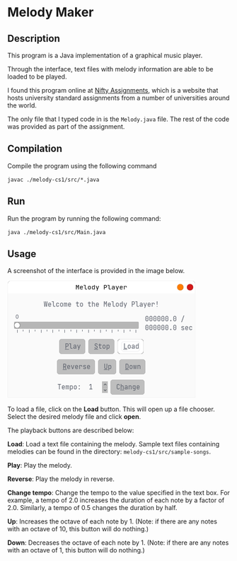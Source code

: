 # Melody Maker

## Description
This program is a Java implementation of a graphical music player.

Through the interface, text files with melody information are able to be loaded to be played.

I found this program online at [Nifty Assignments](http://nifty.stanford.edu/2015/obourn-stepp-melody-maker/), which is a website that hosts university standard assignments from a number of universities around the world.

The only file that I typed code in is the `Melody.java` file. The rest of the code was provided as part of the assignment.

## Compilation
Compile the program using the following command
```
javac ./melody-cs1/src/*.java
```
## Run
Run the program by running the following command:

```
java ./melody-cs1/src/Main.java
```

## Usage
A screenshot of the interface is provided in the image below.

![Graphical interface](/melody-cs1/assets/img/Melody_player_gui.png)

To load a file, click on the **Load** button. This will open up a file chooser. Select the desired melody file and click **open**.

The playback buttons are described below:

**Load**: Load a text file containing the melody. Sample text files containing melodies can be found in the directory: `melody-cs1/src/sample-songs`.

**Play**: Play the melody.

**Reverse**: Play the melody in reverse.

**Change tempo**: Change the tempo to the value specified in the text box. For example, a tempo of 2.0 increases the duration of each note by a factor of 2.0. Similarly, a tempo of 0.5 changes the duration by half.

**Up**: Increases the octave of each note by 1. (Note: if there are any notes with an octave of 10, this button will do nothing.)

**Down**: Decreases the octave of each note by 1. (Note: if there are any notes with an octave of 1, this button will do nothing.)
